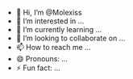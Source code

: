 - 👋 Hi, I’m @Molexiss
- 👀 I’m interested in ...
- 🌱 I’m currently learning ...
- 💞️ I’m looking to collaborate on ...
- 📫 How to reach me ...
- 😄 Pronouns: ...
- ⚡ Fun fact: ...

<!---
Molexiss/Molexiss is a ✨ special ✨ repository because its `README.md` (this file) appears on your GitHub profile.
You can click the Preview link to take a look at your changes.
--->
